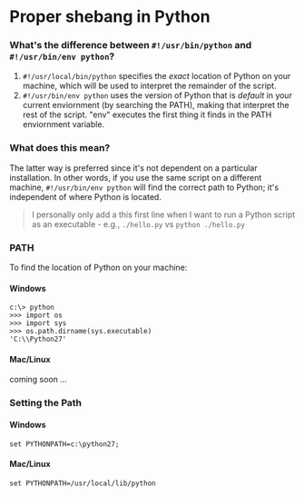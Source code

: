 # Proper shebang in Python

### What's the difference between `#!/usr/bin/python` and `#!/usr/bin/env python`?

1. `#!/usr/local/bin/python` specifies the *exact* location of Python on your machine, which will be used to interpret the remainder of the script.
2. `#!/usr/bin/env python` uses the version of Python that is *default* in your current enviornment (by searching the PATH), making that interpret the rest of the script. "env" executes the first thing it finds in the PATH enviornment variable. 

### What does this mean?

The latter way is preferred since it's not dependent on a particular installation. In other words, if you use the same script on a different machine, `#!/usr/bin/env python` will find the correct path to Python; it's independent of where Python is located.

> I personally only add a this first line when I want to run a Python script as an executable - e.g., `./hello.py` vs `python ./hello.py`

### PATH

To find the location of Python on your machine:

#### Windows

```shell
c:\> python
>>> import os
>>> import sys
>>> os.path.dirname(sys.executable)
'C:\\Python27'
```

#### Mac/Linux

coming soon ...

### Setting the Path

#### Windows

```
set PYTHONPATH=c:\python27;
```

#### Mac/Linux

```
set PYTHONPATH=/usr/local/lib/python
```

